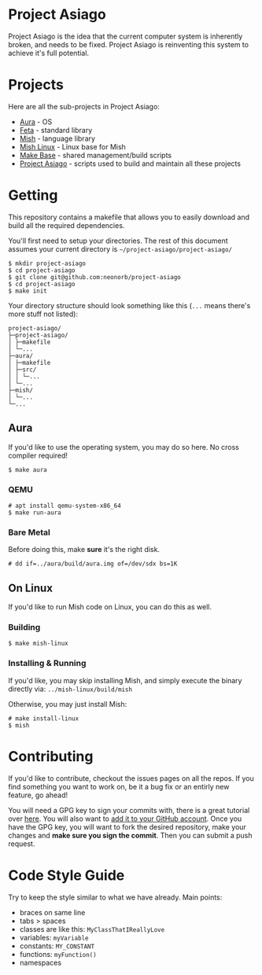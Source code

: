 # Project Asiago
Project Asiago is the idea that the current computer system is inherently broken, and needs to be fixed. Project Asiago is reinventing this system to achieve it's full potential.

# Projects
Here are all the sub-projects in Project Asiago:
 - [Aura](https://github.com/neonorb/aura) - OS
 - [Feta](https://github.com/neonorb/feta) - standard library
 - [Mish](https://github.com/neonorb/mish) - language library
 - [Mish Linux](https://github.com/neonorb/mish-linux) - Linux base for Mish
 - [Make Base](https://github.com/neonorb/make-base) - shared management/build scripts
 - [Project Asiago](https://github.com/neonorb/project-asiago) - scripts used to build and maintain all these projects

# Getting
This repository contains a makefile that allows you to easily download and build all the required dependencies.

You'll first need to setup your directories. The rest of this document assumes your current directory is `~/project-asiago/project-asiago/`
```
$ mkdir project-asiago
$ cd project-asiago
$ git clone git@github.com:neonorb/project-asiago
$ cd project-asiago
$ make init
```

Your directory structure should look something like this (`...` means there's more stuff not listed):

```
project-asiago/
├─project-asiago/
│ ├─makefile
│ └─...
├─aura/
│ ├─makefile
│ ├─src/
│ │ └─...
│ └─...
├─mish/
│ └─...
└─...
```

## Aura
If you'd like to use the operating system, you may do so here. No cross compiler required!

```
$ make aura
```

### QEMU
```
# apt install qemu-system-x86_64
$ make run-aura
```

### Bare Metal
Before doing this, make **sure** it's the right disk.

```
# dd if=../aura/build/aura.img of=/dev/sdx bs=1K
```

## On Linux
If you'd like to run Mish code on Linux, you can do this as well.

### Building
```
$ make mish-linux
```

### Installing & Running
If you'd like, you may skip installing Mish, and simply execute the binary directly via: `../mish-linux/build/mish`

Otherwise, you may just install Mish:

```
# make install-linux
$ mish
```

# Contributing
If you'd like to contribute, checkout the issues pages on all the repos. If you find something you want to work on, be it a bug fix or an entirly new feature, go ahead!

You will need a GPG key to sign your commits with, there is a great tutorial over [here](http://blog.dpg.io/articles/gpg-linux). You will also want to [add it to your GitHub account](https://help.github.com/articles/adding-a-new-gpg-key-to-your-github-account/). Once you have the GPG key, you will want to fork the desired repository, make your changes and **make sure you sign the commit**. Then you can submit a push request.

# Code Style Guide
Try to keep the style similar to what we have already. Main points:
 - braces on same line
 - tabs > spaces
 - classes are like this: `MyClassThatIReallyLove`
 - variables: `myVariable`
 - constants: `MY_CONSTANT`
 - functions: `myFunction()`
 - namespaces
